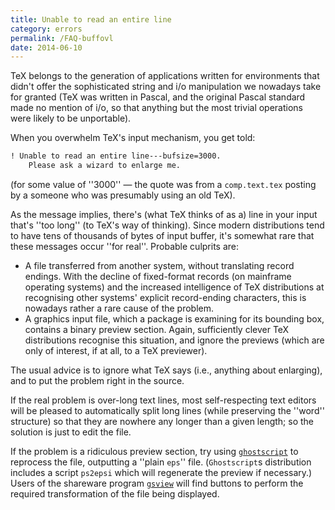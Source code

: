```yaml
---
title: Unable to read an entire line
category: errors
permalink: /FAQ-buffovl
date: 2014-06-10
---
```


TeX belongs to the generation of applications written for
environments that didn't offer the sophisticated string and i/o
manipulation we nowadays take for granted (TeX was written in
Pascal, and the original Pascal standard made no mention of i/o, so
that anything but the most trivial operations were likely to be
unportable).

When you overwhelm TeX's input mechanism, you get told:
```latex
! Unable to read an entire line---bufsize=3000.
    Please ask a wizard to enlarge me.
```
(for some value of ''3000''&nbsp;&mdash; the quote was from a
`comp.text.tex` posting by a someone who was presumably
using an old TeX).

As the message implies, there's (what TeX thinks of as a) line in
your input that's ''too long'' (to TeX's way of thinking).  Since
modern distributions tend to have tens of thousands of bytes of input
buffer, it's somewhat rare that these messages occur ''for real''.
Probable culprits are:
  

-  A file transferred from another system, without translating
    record endings.  With the decline of fixed-format records (on
    mainframe operating systems) and the increased intelligence of
    TeX distributions at recognising other systems' explicit
    record-ending characters, this is nowadays rather a rare cause of
    the problem.
-  A graphics input file, which a package is examining for its
    bounding box, contains a binary preview section.  Again,
    sufficiently clever TeX distributions recognise this situation,
    and ignore the previews (which are only of interest, if at all, to a
    TeX previewer).

The usual advice is to ignore what TeX says (i.e., anything about
enlarging), and to put the problem right in the source. 

If the real problem is over-long text lines, most self-respecting text
editors will be pleased to automatically split long lines (while
preserving the ''word'' structure) so that they are nowhere any longer
than a given length; so the solution is just to edit the file.

If the problem is a ridiculous preview section, try using
[`ghostscript`](https://www.ghostscript.com/)
to reprocess the file, outputting a ''plain `eps`'' file.
(`Ghostscript`s distribution
includes a script `ps2epsi` which will regenerate the preview
if necessary.)  Users of the shareware program 
[`gsview`](http://www.ghostgum.com.au/)
will find buttons to perform the required transformation of the file
being displayed.

